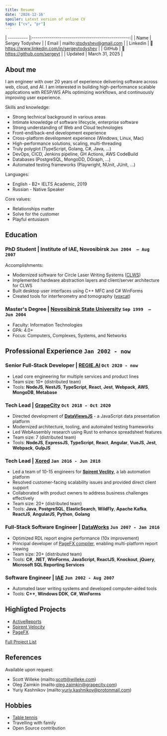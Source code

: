 ```yaml
---
title: Resume
date: '2024-12-16'
spoiler: Latest version of online CV
tags: ["cv", "pr"]
---
```


| ---------- |:-------------------------------------------------:|
| Name       | Sergey Todyshev                                   |
| Email      | mailto:stodyshev@gmail.com                        |
| Linkedin   | :link: https://www.linkedin.com/in/sergeytodyshev |
| GitHub     | :link: https://github.com/sergeyt                 |
| Updated    | March 31, 2025                                    |

## About me

I am engineer with over 20 years of experience delivering software across web, cloud, and AI. I am interested in building high-performance scalable applications with RESP/WS APIs optimizing workflows, and continuously improving user experience.

Skills and knowledge:
- Strong technical background in various areas
- Intimate knowledge of software lifecycle, enterprise software
- Strong understanding of Web and Cloud technologies
- Front-end/back-end development experience
- Cross-platform development experience (Windows, Linux, Mac)
- High-performance solutions, scaling, multi-threading
- Truly polyglot (TypeScript, Golang, C#, Java, ...)
- DevOps, CICD, Jenkins pipeline, GH Actions, AWS CodeBuild
- Databases (PostgreSQL, MongoDD, DGraph, ...)
- Automated testing frameworks (Playwright, NUnit, JUnit, ...)

Languages:
- English - B2+ IELTS Academic, 2019
- Russian - Native Speaker

Core values: 
- Relationships matter
- Solve for the customer
- Playful entusiasm

## Education

### PhD Student | Institute of IAE, Novosibirsk <span class="calendar icon right">`Jun 2004  – Aug 2007`</span>

Accomplishments:
* Modernized software for Circle Laser Writing Systems ([CLWS](/clws))
* Implemented hardware abstraction layers and client/server architecture for CLWS
* Built desktop user interfaces using C++ MFC and C# WinForms
* Created tools for interferometry and tomography ([voxcat](/voxcat))

### Master's Degree | [Novosibirsk State University](https://www.nsu.ru/) <span class="calendar icon right">`Sep 1999  –  Jun 2004`</span>

* Faculty: Information Technologies
* GPA: 4.0+
* Focus: Computers, Complexes, Systems, and Networks

## Professional Experience <span class="calendar icon right">`Jan 2002 - now`</span>

### Senior Full-Stack Developer | [REGIE.AI](https://regie.ai) <span class="calendar icon right">`Oct 2020 - now`</span>

* Lead core engineering for multiple services and product lines
* Team size: 10+ (distributed team)
* Tools: **NodeJS**, **NestJS**, **TypeScript**, **React**, **Jest**, **Webpack**, **AWS**, **MongoDB**, **Metabase**

### Tech Lead | [GrapeCity](https://grapecity.com/) <span class="calendar icon right">`Oct 2018 - Oct 2020`</span>

* Directed development of [**DataViewsJS**](https://www.grapecity.com/dataviewsjs/) - a JavaScript data presentation platform
* Modernized architecture, tooling, and automated testing frameworks
* Led WebAssembly research using Rust to enhance spreadsheet features
* Team size: 7 (distributed team)
* Tools: **NodeJS**, **ExpressJS**, **TypeScript**, **React**, **Angular**, **VueJS**, **Jest**, **Webpack**, **GulpJS**

### Tech Lead | [Xored](http://www.xored.com/) <span class="calendar icon right">`Jan 2016 - Jun 2018`</span>

* Led a team of 10-15 engineers for [**Spirent Veclity**](/velocity), a lab automation platform
* Resolved customer-facing scalability issues and provided direct client support
* Collaborated with product owners to address business challenges effectively
* Team size: 20+ (distributed team)
* Tools: **Java**, **PostgreSQL**, **ElasticSearch**, **WildFly**, **Apache Kafka**, **ReactJS**, **AngularJS**, **Python**, **Golang**

### Full-Stack Software Engineer | [DataWorks](http://dataworks.co/) <span class="calendar icon right">`Jun 2007 - Jan 2016`</span>

* Optimized RDL report engine performance (10x improvement)
* Principal developer of [PageFX compiler](https://github.com/GrapeCity/pagefx), enabling multi-platform report viewing
* Team size: 20+ (distributed team)
* Tools: **C#**, **.NET**, **WinForms**, **JavaScript**, **ReactJS**, **Knockout**, **jQuery**, **Microsoft SQL Reporting Services**

### Software Engineer | [IAE](https://www.iae.nsk.su/en/) <span class="calendar icon right">`Jun 2002 - Aug 2007`</span>

* Automated laser writing systems and developed computer-aided tools
* Tools: **C++**, **Windows DDK**, **C#**, **WinForms**

## Highligted Projects

* [ActiveReports](/activereports)
* [Spirent Velocity](/velocity)
* [PageFX](/pagefx)

[Full Project List](/projects)

## References

Available upon request:
* Scott Willeke (mailto:scott@willeke.com)
* Oleg Zaimkin (mailto:oleg.zaimkin@grapecity.com)
* Yuriy Kashnikov (mailto:yuriy.kashnikov@protonmail.com)

## Hobbies
* [Table tennis](/table-tennis)
* Travelling with family
* Open Source contribution

